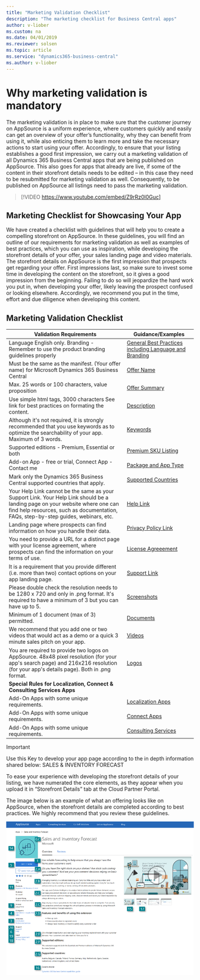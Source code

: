 ```yaml
---
title: "Marketing Validation Checklist"
description: "The marketing checklist for Business Central apps"
author: v-liober
ms.custom: na
ms.date: 04/01/2019
ms.reviewer: solsen
ms.topic: article
ms.service: "dynamics365-business-central"
ms.author: v-liober
---
```


# Why marketing validation is mandatory

The marketing validation is in place to make sure that the customer journey on
AppSource is a uniform experience, where customers quickly and easily can get an
overview of your offer’s functionality, why they can benefit from using it,
while also enticing them to learn more and take the necessary actions to start
using your offer. Accordingly, to ensure that your listing establishes a good
first impression, we carry out a marketing validation of all Dynamics 365 Business Central
apps that are being published on AppSource. This also goes for apps that already
are live, if some of the content in their storefront details needs to be edited
– in this case they need to be resubmitted for marketing validation as well.
Consequently, to be published on AppSource all listings need to pass the
marketing validation.

> [!VIDEO https://www.youtube.com/embed/Z9rRz0l0Guc]

## Marketing Checklist for Showcasing Your App

We have created a checklist with guidelines that will help you to create a compelling storefront on AppSource. In these guidelines, you will find an
outline of our requirements for marketing validation as well as examples of best
practices, which you can use as inspiration, while developing the storefront
details of your offer, your sales landing page and video materials. The
storefront details on AppSource is the first impression that prospects get
regarding your offer. First impressions last, so make sure to invest some time
in developing the content on the storefront, so it gives a good impression from
the beginning. Failing to do so will jeopardize the hard work you put in, when
developing your offer, likely leaving the prospect confused or looking
elsewhere. Accordingly, we recommend you put in the time, effort and due
diligence when developing this content.

## Marketing Validation Checklist

| Validation Requirements | Guidance/Examples | 
|----------------------|--------------|
|Language English only. Branding - Remember to use the product branding guidelines properly| [General Best Practices including Language and Branding](readiness-checklist-a-languange-branding.md) |
|Must be the same as the manifest. (Your offer name) for Microsoft Dynamics 365 Business Central| [Offer Name](readiness-checklist-b-offername-summary.md#OfferName)|
|Max. 25 words or 100 characters, value proposition| [Offer Summary](readiness-checklist-b-offername-summary.md#OfferSummary)|
|Use simple html tags, 3000 characters See link for best practices on formating the content.| [Description](readiness-checklist-c-offer-description.md)|
|Although it's not required, it is strongly recommended that you use keywords as to optimize the searchability of your app. Maximum of 3 words.|  [Keywords](readiness-checklist-f-supportedproducts-keywords.md#SupportedProd)|
|Supported editions - Premium, Essential or both|  [Premium SKU Listing](readiness-checklist-c-offer-description.md#SupportedEditions)|
|Add-on App - free or trial, Connect App - Contact me|  [Package and App Type](readiness-checklist-e-industries-categories-apptype.md#Industries)|
|Mark only the Dynamics 365 Business Central supported countries that apply.|  [Supported Countries](readiness-checklist-d-supportedcountries-languages.md#CountriesLanguagesApp)|
|Your Help Link cannot be the same as your Support Link. Your Help Link should be a landing page on your website where one can find help resources, such as documentation, FAQs, step-by-step guides, webinars, etc.|  [Help Link](readiness-checklist-h-help-support.md#Help)|
|Landing page where prospects can find information on how you handle their data.| [Privacy Policy Link](readiness-checklist-i-privacypolicy-termsofuse.md#PrivacyLicense)|
|You need to provide a URL for a distinct page with your license agreement, where prospects can find the information on your terms of use.| [License Agreeement](readiness-checklist-i-privacypolicy-termsofuse.md#PrivacyLicense)
|It is a requirement that you provide different (i.e. more than two) contact options on your app landing page.| [Support Link](readiness-checklist-h-help-support.md#Support)|
|Please double check the resolution needs to be 1280 x 720 and only in .png format. It's required to have a minimum of 3 but you can have up to 5.| [Screenshots](readiness-checklist-g-marketingartifacts-logo-video-docs-screenshots.md#Screenshots)|
|Minimum of 1 document (max of 3) permitted.| [Documents](readiness-checklist-g-marketingartifacts-logo-video-docs-screenshots.md#Documents)|
|We recommend that you add one or two videos that would act as a demo or a quick 3 minute sales pitch on your app.|  [Videos](readiness-checklist-g-marketingartifacts-logo-video-docs-screenshots.md#Videos)|
|You are required to provide two logos on AppSource. 48x48 pixel resolution (for your app's search page) and 216x216 resolution (for your app's details page). Both in .png format.|[Logos](readiness-checklist-g-marketingartifacts-logo-video-docs-screenshots.md#Logos)
**Special Rules for Localization, Connect & Consulting Services Apps**|
|Add-On Apps with some unique requirements.| [Localization Apps](readiness-checklist-j-leadmanagement-specialty.md#Localization)|
|Add-On Apps with some unique requirements.| [Connect Apps](readiness-checklist-j-leadmanagement-specialty.md#Connect)|
|Add-On Apps with some unique requirements.| [Consulting Services](readiness-checklist-j-leadmanagement-specialty.md#ConsultingServices)|

> [!IMPORTANT]  
> Use this Key to develop your app page according to the in depth information shared below: SALES & INVENTORY FORECAST

To ease your experience with developing the storefront details of your listing, we have numerated the core elements, as they appear when you upload it in “Storefront Details” tab at the Cloud Partner Portal.  

The image below is an example of what an offering looks like on AppSource, when the storefront details are completed according to best practices. We highly recommend that you review these guidelines.  

![StoreFront Details](../media/Storefront.png)
